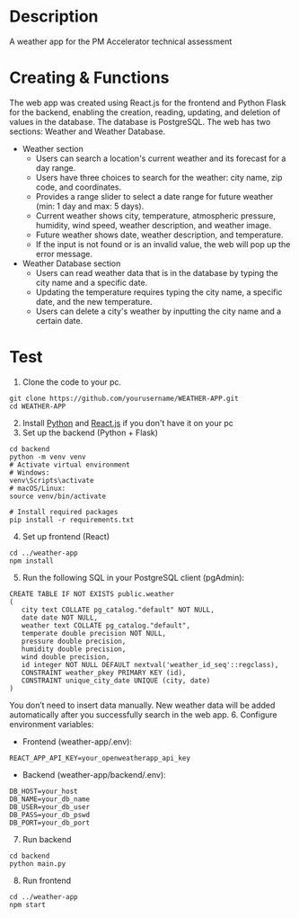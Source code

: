 # Description
A weather app for the PM Accelerator technical assessment

# Creating & Functions
The web app was created using React.js for the frontend and Python Flask for the backend, enabling the creation, reading, updating, and deletion of values in the database. The database is PostgreSQL.
The web has two sections: Weather and Weather Database.
- Weather section
  - Users can search a location's current weather and its forecast for a day range.
  - Users have three choices to search for the weather: city name, zip code, and coordinates.
  - Provides a range slider to select a date range for future weather (min: 1 day and max: 5 days).
  - Current weather shows city, temperature, atmospheric pressure, humidity, wind speed, weather description, and weather image.
  - Future weather shows date, weather description, and temperature.
  - If the input is not found or is an invalid value, the web will pop up the error message.
- Weather Database section
  - Users can read weather data that is in the database by typing the city name and a specific date.
  - Updating the temperature requires typing the city name, a specific date, and the new temperature.
  - Users can delete a city's weather by inputting the city name and a certain date.

 # Test
1. Clone the code to your pc.
  ```
git clone https://github.com/yourusername/WEATHER-APP.git
cd WEATHER-APP
  ```
2. Install [Python](https://www.python.org/downloads/) and [React.js](https://nodejs.org/en) if you don't have it on your pc
3. Set up the backend (Python + Flask)
```
cd backend
python -m venv venv
# Activate virtual environment
# Windows:
venv\Scripts\activate
# macOS/Linux:
source venv/bin/activate

# Install required packages
pip install -r requirements.txt
```
4. Set up frontend (React)
```
cd ../weather-app
npm install
```
5. Run the following SQL in your PostgreSQL client (pgAdmin):
 ```
CREATE TABLE IF NOT EXISTS public.weather
(
    city text COLLATE pg_catalog."default" NOT NULL,
    date date NOT NULL,
    weather text COLLATE pg_catalog."default",
    temperate double precision NOT NULL,
    pressure double precision,
    humidity double precision,
    wind double precision,
    id integer NOT NULL DEFAULT nextval('weather_id_seq'::regclass),
    CONSTRAINT weather_pkey PRIMARY KEY (id),
    CONSTRAINT unique_city_date UNIQUE (city, date)
)
 ```
You don’t need to insert data manually. New weather data will be added automatically after you successfully search in the web app.
6. Configure environment variables:
- Frontend (weather-app/.env):
```
REACT_APP_API_KEY=your_openweatherapp_api_key
```
  - Backend (weather-app/backend/.env):
```
DB_HOST=your_host
DB_NAME=your_db_name
DB_USER=your_db_user
DB_PASS=your_db_pswd
DB_PORT=your_db_port
```
7. Run backend
```
cd backend
python main.py
```
8. Run frontend
```
cd ../weather-app
npm start
```
